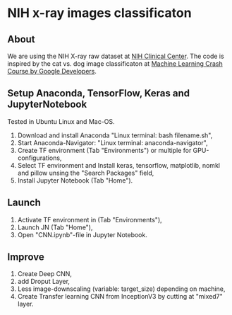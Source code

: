 # NIH x-ray images classificaton

## About
We are using the NIH X-ray raw dataset at [NIH Clinical Center](https://www.nih.gov/news-events/news-releases/nih-clinical-center-provides-one-largest-publicly-available-chest-x-ray-datasets-scientific-community). The code is inspired by the cat vs. dog image classificaton at [Machine Learning Crash Course by Google Developers](https://developers.google.com/machine-learning/practica/image-classification/).


## Setup Anaconda, TensorFlow, Keras and JupyterNotebook
Tested in Ubuntu Linux and Mac-OS.

1. Download and install Anaconda   "Linux terminal: bash filename.sh",
2. Start Anaconda-Navigator:       "Linux terminal: anaconda-navigator",
3. Create TF environment (Tab "Environments") or multiple for GPU-configurations,
4. Select TF environment and Install keras, tensorflow, matplotlib, nomkl and pillow unsing the "Search Packages" field,
5. Install Jupyter Notebook (Tab "Home").


## Launch
1. Activate TF environment in (Tab "Environments"),
2. Launch JN (Tab "Home"),
3. Open "CNN.ipynb"-file in Jupyter Notebook.


## Improve
1. Create Deep CNN,
2. add Droput Layer, 
3. Less image-downscaling (variable: target_size) depending on machine, 
4. Create Transfer learning CNN from InceptionV3 by cutting at "mixed7" layer. 
